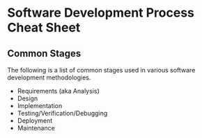 # Software Development Process Cheat Sheet

## Common Stages

The following is a list of common stages used in various software development methodologies.

* Requirements (aka Analysis)
* Design
* Implementation
* Testing/Verification/Debugging
* Deployment
* Maintenance
